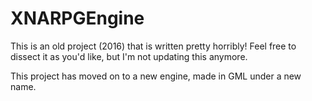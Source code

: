 # XNARPGEngine
This is an old project (2016) that is written pretty horribly! Feel free to dissect it as you'd like, but I'm not updating this anymore.

This project has moved on to a new engine, made in GML under a new name. 
